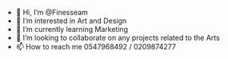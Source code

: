 - 👋 Hi, I’m @Finesseam
- 👀 I’m interested in Art and Design
- 🌱 I’m currently learning Marketing 
- 💞️ I’m looking to collaborate on any projects related to the Arts
- 📫 How to reach me 0547968492 / 0209874277

<!---
Finesseam/Finesseam is a ✨ special ✨ repository because its `README.md` (this file) appears on your GitHub profile.
You can click the Preview link to take a look at your changes.
--->

